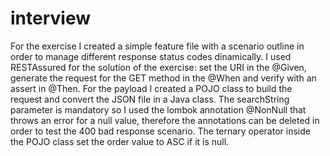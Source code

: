 # interview
For the exercise I created a simple feature file with a scenario outline in order to manage different response status codes dinamically. I used RESTAssured for the solution of the exercise: set the URI in the @Given, generate the request for the GET method in the @When and verify with an assert in @Then. For the payload I created a POJO class to build the request and convert the JSON file in a Java class. The searchString parameter is mandatory so I used the lombok annotation @NonNull that throws an error for a null value, therefore the annotations can be deleted in order to test the 400 bad response scenario. The ternary operator inside the POJO class set the order value to ASC if it is null.
